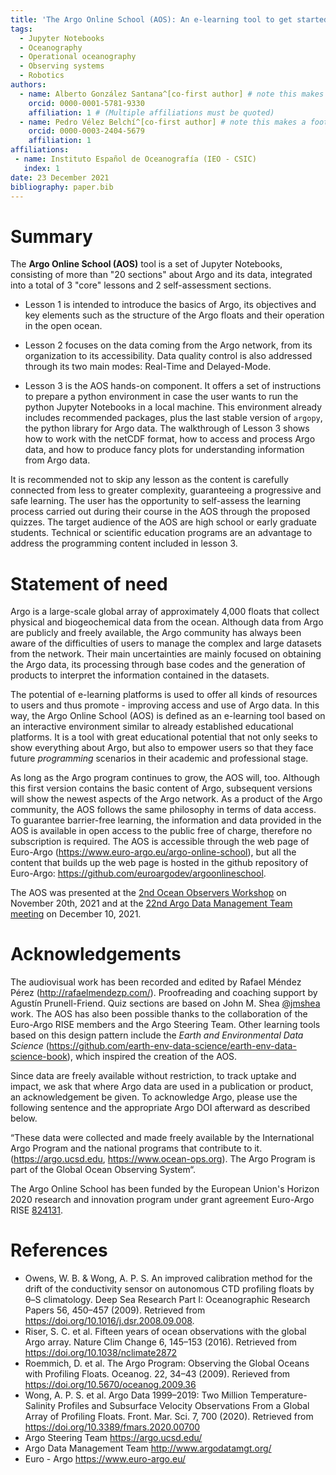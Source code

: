 ```yaml
---
title: 'The Argo Online School (AOS): An e-learning tool to get started with Argo'
tags:
  - Jupyter Notebooks
  - Oceanography
  - Operational oceanography
  - Observing systems
  - Robotics
authors:
  - name: Alberto González Santana^[co-first author] # note this makes a footnote saying 'co-first author'
    orcid: 0000-0001-5781-9330
    affiliation: 1 # (Multiple affiliations must be quoted)
  - name: Pedro Vélez Belchí^[co-first author] # note this makes a footnote saying 'co-first author'
    orcid: 0000-0003-2404-5679
    affiliation: 1
affiliations:
 - name: Instituto Español de Oceanografía (IEO - CSIC)
   index: 1
date: 23 December 2021
bibliography: paper.bib
---
```


# Summary

The **Argo Online School (AOS)** tool is a set of Jupyter Notebooks, consisting of more than "20 sections" about Argo and its data, integrated into a total of 3 "core" lessons and 2 self-assessment sections. 

* Lesson 1 is intended to introduce the basics of Argo, its objectives and key elements such as the structure of the Argo floats and their operation in the open ocean.

* Lesson 2 focuses on the data coming from the Argo network, from its organization to its accessibility. Data quality control is also addressed through its two main modes: Real-Time and Delayed-Mode.

* Lesson 3 is the AOS hands-on component. It offers a set of instructions to prepare a python environment in case the user wants to run the python Jupyter Notebooks in a local machine. This environment already includes recommended packages, plus the last stable version of `argopy`, the python library for Argo data. The walkthrough of Lesson 3 shows how to work with the netCDF format, how to access and process Argo data, and how to produce fancy plots for understanding information from Argo data.

It is recommended not to skip any lesson as the content is carefully connected from less to greater complexity, guaranteeing a progressive and safe learning. The user has the opportunity to self-assess the learning process carried out during their course in the AOS through the proposed quizzes. The target audience of the AOS are high school or early graduate students. Technical or scientific education programs are an advantage to address the programming content included in lesson 3. 

# Statement of need

Argo is a large-scale global array of approximately 4,000 floats that collect physical and biogeochemical data from the ocean. Although data from Argo are publicly and freely available, the Argo community has always been aware of the difficulties of users to manage the complex and large datasets from the network. Their main uncertainties are mainly focused on obtaining the Argo data, its processing through base codes  and the generation of products to interpret the information contained in the datasets. 

The potential of e-learning platforms is used to offer all kinds of resources to users and thus promote - improving access and use of Argo data. In this way, the Argo Online School (AOS) is defined as an e-learning tool based on an interactive environment similar to already established educational platforms. It is a tool with great educational potential that not only seeks to show everything about Argo, but also to empower users so that they face future _programming_ scenarios in their academic and professional stage. 

As long as the Argo program continues to grow, the AOS will, too. Although this first version contains the basic content of Argo, subsequent versions will show the newest aspects of the Argo network. As a product of the Argo community, the AOS follows the same philosophy in terms of data access. To guarantee barrier-free learning, the information and data provided in the AOS is available in open access to the public free of charge, therefore no subscription is required. The AOS is accessible through the web page of Euro-Argo (https://www.euro-argo.eu/argo-online-school), but all the content that builds up the web page is hosted in the github repository of Euro-Argo:  https://github.com/euroargodev/argoonlineschool. 

The AOS was presented at the [2nd Ocean Observers Workshop](https://bit.ly/3pUChmJ) on November 20th, 2021  and at the [22nd Argo Data Management Team meeting](https://bit.ly/3e39rLL) on December 10, 2021.

# Acknowledgements

The audiovisual work has been recorded and edited by Rafael Méndez Pérez (http://rafaelmendezp.com/). Proofreading and coaching support by Agustín Prunell-Friend. Quiz sections are based on John M. Shea [@jmshea](https://github.com/jmshea) work. The AOS has also been possible thanks to the collaboration of the Euro-Argo RISE members and the Argo Steering Team. Other learning tools based on this design pattern include the _Earth and Environmental Data Science_ (https://github.com/earth-env-data-science/earth-env-data-science-book), which inspired the creation of the AOS. 

Since data are freely available without restriction, to track uptake and impact, we ask that where Argo data are used in a publication or product, an acknowledgement be given. To acknowledge Argo, please use the following sentence and the appropriate Argo DOI afterward as described below.

“These data were collected and made freely available by the International Argo Program and the national programs that contribute to it. (https://argo.ucsd.edu, https://www.ocean-ops.org). The Argo Program is part of the Global Ocean Observing System“.

The Argo Online School has been funded by the European Union's Horizon 2020 research and innovation program under grant agreement Euro-Argo RISE [824131](https://www.euro-argo.eu/EU-Projects/Euro-Argo-RISE-2019-2022).

# References

- Owens, W. B. & Wong, A. P. S. An improved calibration method for the drift of the conductivity sensor on autonomous CTD profiling floats by θ–S climatology. Deep Sea Research Part I: Oceanographic Research Papers 56, 450–457 (2009). Retrieved from https://doi.org/10.1016/j.dsr.2008.09.008.
- Riser, S. C. et al. Fifteen years of ocean observations with the global Argo array. Nature Clim Change 6, 145–153 (2016). Retrieved from https://doi.org/10.1038/nclimate2872
- Roemmich, D. et al. The Argo Program: Observing the Global Oceans with Profiling Floats. Oceanog. 22, 34–43 (2009). Rerieved from https://doi.org/10.5670/oceanog.2009.36
- Wong, A. P. S. et al. Argo Data 1999–2019: Two Million Temperature-Salinity Profiles and Subsurface Velocity Observations From a Global Array of Profiling Floats. Front. Mar. Sci. 7, 700 (2020). Retrieved from https://doi.org/10.3389/fmars.2020.00700
- Argo Steering Team https://argo.ucsd.edu/ 
- Argo Data Management Team http://www.argodatamgt.org/
- Euro - Argo https://www.euro-argo.eu/ 
 

